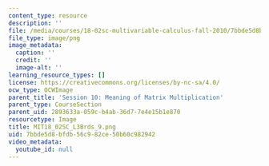 ```yaml
---
content_type: resource
description: ''
file: /media/courses/18-02sc-multivariable-calculus-fall-2010/7bbde5d8bfdb56c982ce50b60c982942_MIT18_02SC_L3Brds_9.png
file_type: image/png
image_metadata:
  caption: ''
  credit: ''
  image-alt: ''
learning_resource_types: []
license: https://creativecommons.org/licenses/by-nc-sa/4.0/
ocw_type: OCWImage
parent_title: 'Session 10: Meaning of Matrix Multiplication'
parent_type: CourseSection
parent_uid: 2893633a-059c-b4ab-36d7-7e4e15b1e870
resourcetype: Image
title: MIT18_02SC_L3Brds_9.png
uid: 7bbde5d8-bfdb-56c9-82ce-50b60c982942
video_metadata:
  youtube_id: null
---
```

